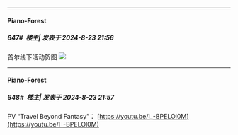 ﻿
*****

####  Piano-Forest  
##### 647#         楼主| 发表于 2024-8-23 21:56

首尔线下活动贺图
<img src="https://p.sda1.dev/19/31305c1c56d6b85750f9d41c3523987f/20240823_215553.jpg" referrerpolicy="no-referrer">

*****

####  Piano-Forest  
##### 648#         楼主| 发表于 2024-8-23 21:57

PV “Travel Beyond Fantasy”：
[https://youtu.be/I_-BPELOl0M](https://youtu.be/I_-BPELOl0M)

